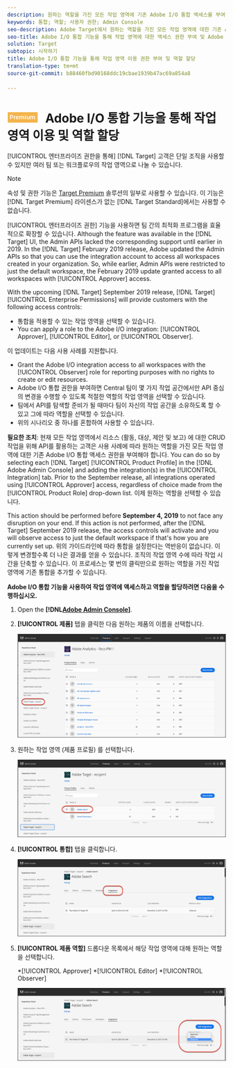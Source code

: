 ```yaml
---
description: 원하는 역할을 가진 모든 작업 영역에 기존 Adobe I/O 통합 액세스를 부여하는 방법에 대한 정보입니다.
keywords: 통합; 역할; 사용자 권한; Admin Console
seo-description: Adobe Target에서 원하는 역할을 가진 모든 작업 영역에 대한 기존 Adobe I/O 통합 액세스 권한을 부여하는 정보
seo-title: Adobe I/O 통합 기능을 통해 작업 영역에 대한 액세스 권한 부여 및 Adobe Target에서 역할 할당
solution: Target
subtopic: 시작하기
title: Adobe I/O 통합 기능을 통해 작업 영역 이용 권한 부여 및 역할 할당
translation-type: tm+mt
source-git-commit: b88460fbd90168ddc19cbae1939b47ac69a854a8

---
```



# ![PREMIUM](/help/assets/premium.png) Adobe I/O 통합 기능을 통해 작업 영역 이용 및 역할 할당

[!UICONTROL 엔터프라이즈 권한을 통해] [!DNL Target] 고객은 단일 조직을 사용할 수 있지만 여러 팀 또는 워크플로우의 작업 영역으로 나눌 수 있습니다.

>[!NOTE]
>
>속성 및 권한 기능은 [Target Premium](/help/c-intro/intro.md#premium) 솔루션의 일부로 사용할 수 있습니다. 이 기능은 [!DNL Target Premium] 라이센스가 없는 [!DNL Target Standard]에서는 사용할 수 없습니다.

[!UICONTROL 엔터프라이즈 권한] 기능을 사용하면 팀 간의 최적화 프로그램을 효율적으로 확장할 수 있습니다. Although the feature was available in the [!DNL Target] UI, the Admin APIs lacked the corresponding support until earlier in 2019. In the [!DNL Target] February 2019 release, Adobe updated the Admin APIs so that you can use the integration account to access all workspaces created in your organization. So, while earlier, Admin APIs were restricted to just the default workspace, the February 2019 update granted access to all workspaces with [!UICONTROL Approver] access.

With the upcoming [!DNL Target] September 2019 release, [!DNL Target] [!UICONTROL Enterprise Permissions] will provide customers with the following access controls:

* 통합을 적용할 수 있는 작업 영역을 선택할 수 있습니다.
* You can apply a role to the Adobe I/O integration: [!UICONTROL Approver], [!UICONTROL Editor], or [!UICONTROL Observer].

이 업데이트는 다음 사용 사례를 지원합니다.

* Grant the Adobe I/O integration access to all workspaces with the [!UICONTROL Observer] role for reporting purposes with no rights to create or edit resources.
* Adobe I/O 통합 권한을 부여하면 Central 팀이 몇 가지 작업 공간에서만 API 중심의 변경을 수행할 수 있도록 적절한 역할의 작업 영역을 선택할 수 있습니다.
* 팀에서 API를 탐색할 준비가 될 때마다 팀이 자신의 작업 공간을 소유하도록 할 수 있고 그에 따라 역할을 선택할 수 있습니다.
* 위의 시나리오 중 하나를 혼합하여 사용할 수 있습니다.

**필요한 조치**: 현재 모든 작업 영역에서 리소스 (활동, 대상, 제안 및 보고) 에 대한 CRUD 작업을 위해 API를 활용하는 고객은 사용 사례에 따라 원하는 역할을 가진 모든 작업 영역에 대한 기존 Adobe I/O 통합 액세스 권한을 부여해야 합니다. You can do so by selecting each [!DNL Target] [!UICONTROL Product Profile] in the [!DNL Adobe Admin Console] and adding the integration(s) in the [!UICONTROL Integration] tab. Prior to the September release, all integrations operated using [!UICONTROL Approver] access, regardless of choice made from the [!UICONTROL Product Role] drop-down list. 이제 원하는 역할을 선택할 수 있습니다.

This action should be performed before **September 4, 2019** to not face any disruption on your end. If this action is not performed, after the [!DNL Target] September 2019 release, the access controls will activate and you will observe access to just the default workspace if that's how you are currently set up. 위의 가이드라인에 따라 통합을 설정한다는 역반응이 없습니다. 이렇게 변경할수록 더 나은 결과를 얻을 수 있습니다. 조직의 작업 영역 수에 따라 작업 시간을 단축할 수 있습니다. 이 프로세스는 몇 번의 클릭만으로 원하는 역할을 가진 작업 영역에 기존 통합을 추가할 수 있습니다.

**Adobe I/O 통합 기능을 사용하여 작업 영역에 액세스하고 역할을 할당하려면 다음을 수행하십시오.**

1. Open the **[!DNL[Adobe Admin Console](https://adminconsole.adobe.com)]**.

1. **[!UICONTROL 제품]** 탭을 클릭한 다음 원하는 제품의 이름을 선택합니다.

   ![Adobe Admin Console에서 제품 선택](/help/administrating-target/c-user-management/property-channel/assets/io-choose-product.png)

1. 원하는 작업 영역 (제품 프로필) 를 선택합니다.

   ![제품 프로필 선택](/help/administrating-target/c-user-management/property-channel/assets/io-select-product-profile.png)

1. **[!UICONTROL 통합]** 탭을 클릭합니다.

   ![통합 탭](/help/administrating-target/c-user-management/property-channel/assets/integrations-tab.png)

1. **[!UICONTROL 제품 역할]** 드롭다운 목록에서 해당 작업 영역에 대해 원하는 역할을 선택합니다.

   *[!UICONTROL Approver]
*[!UICONTROL Editor]
*[!UICONTROL Observer]

   ![제품 프로필 역할 선택](/help/administrating-target/c-user-management/property-channel/assets/product-profile-role.png)